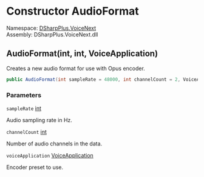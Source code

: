 # Constructor AudioFormat

Namespace: [DSharpPlus.VoiceNext](DSharpPlus.VoiceNext.md)  
Assembly: DSharpPlus.VoiceNext.dll

## <a id="DSharpPlus_VoiceNext_AudioFormat__ctor_System_Int32_System_Int32_DSharpPlus_VoiceNext_VoiceApplication_"></a>AudioFormat\(int, int, VoiceApplication\)

Creates a new audio format for use with Opus encoder.

```csharp
public AudioFormat(int sampleRate = 48000, int channelCount = 2, VoiceApplication voiceApplication = VoiceApplication.Music)
```

### Parameters

`sampleRate` [int](https://learn.microsoft.com/dotnet/api/system.int32)

Audio sampling rate in Hz.

`channelCount` [int](https://learn.microsoft.com/dotnet/api/system.int32)

Number of audio channels in the data.

`voiceApplication` [VoiceApplication](DSharpPlus.VoiceNext.VoiceApplication.md)

Encoder preset to use.

